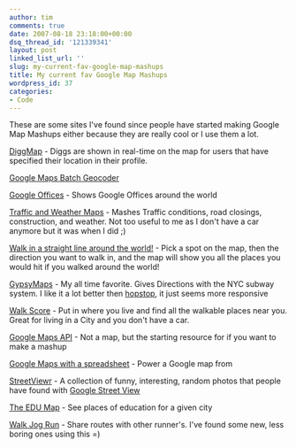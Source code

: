 ```yaml
---
author: tim
comments: true
date: 2007-08-18 23:18:00+00:00
dsq_thread_id: '121339341'
layout: post
linked_list_url: ''
slug: my-current-fav-google-map-mashups
title: My current fav Google Map Mashups
wordpress_id: 37
categories:
- Code
---
```


These are some sites I've found since people have started making Google Map
Mashups either because they are really cool or I use them a lot.  
  
[DiggMap](http://www.bittrees.com/diggmap/) \- Diggs are shown in real-time on
the map for users that have specified their location in their profile.  
  
[Google Maps Batch Geocoder](http://www.wotton.org/map/batchgeo.html)  
  
[Google Offices](http://www.google.com/maps/ms?msa=0&msid=112255436550398488662.00000111d25a08716efa7) \- Shows Google Offices around the world  
  
[Traffic and Weather Maps](http://traffic.poly9.com/) \- Mashes Traffic
conditions, road closings, construction, and weather. Not too useful to me as
I don't have a car anymore but it was when I did ;)  
  
[Walk in a straight line around the world!](http://map.talleye.com/) \- Pick a
spot on the map, then the direction you want to walk in, and the map will show
you all the places you would hit if you walked around the world!  
  
[GypsyMaps](http://www.gypsymaps.com/) \- My all time favorite. Gives
Directions with the NYC subway system. I like it a lot better then
[hopstop](http://www.hopstop.com), it just seems more responsive  
  
[Walk Score](http://www.walkscore.com) \- Put in where you live and find all
the walkable places near you. Great for living in a City and you don't have a
car.  
  
[Google Maps API](http://www.google.com/apis/maps/documentation/index.html) \-
Not a map, but the starting resource for if you want to make a mashup  
  
[Google Maps with a spreadsheet](http://gmaps-samples.googlecode.com/svn/trunk/spreadsheetsmapwizard/makecustommap.htm) \-
Power a Google map from  
  
[StreetViewr](http://streetviewr.com/) \- A collection of funny, interesting,
random photos that people have found with [Google Street View](http://maps.google.com/maps?f=q&hl=en&ie=UTF8&ll=37.09024,-95.712891&spn=47.167389,92.8125&z=4&om=1&layer=c&utm_campaign=en&utm_source=en-ha-na-us-google-svn&utm_medium=ha)  
  
[The EDU Map](http://the-edu-map.com/) \- See places of education for a given
city  
  
[Walk Jog Run](http://www.walkjogrun.net/) \- Share routes with other
runner's. I've found some new, less boring ones using this =)


